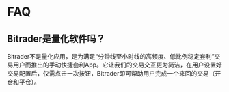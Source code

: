 # FAQ



## Bitrader是量化软件吗？

Bitrader不是量化应用，是为满足“分钟线至小时线的高频度、低比例稳定套利”交易用户而推出的手动快捷套利App。它让我们的交易交互更为简洁，在用户设置好交易配置后，仅需点击一次按钮，Bitrader即可帮助用户完成一个来回的交易（开仓和平仓）。

